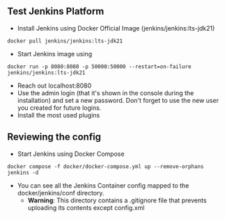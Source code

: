 

## Test Jenkins Platform

- Install Jenkins using Docker Official Image (jenkins/jenkins:lts-jdk21)
```
docker pull jenkins/jenkins:lts-jdk21 
```

- Start Jenkins image using
```
docker run -p 8080:8080 -p 50000:50000 --restart=on-failure jenkins/jenkins:lts-jdk21
```
- Reach out localhost:8080
- Use the admin login (that it's shown in the console during the installation) and set a new password. Don't forget to use the new user you created for future logins.
- Install the most used plugins


## Reviewing the config

- Start Jenkins using Docker Compose
```
docker compose -f docker/docker-compose.yml up --remove-orphans jenkins -d
```
- You can see all the Jenkins Container config mapped to the docker/jenkins/conf directory.
	- **Warning**: This directory contains a .gitignore file that prevents uploading its contents except config.xml
